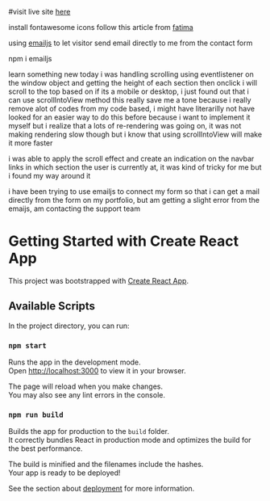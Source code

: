 #visit live site [here](https://hasterisk.netlify.app/)

install fontawesome icons follow this article from [fatima](https://fatima-ola.hashnode.dev/how-to-use-font-awesome-6-with-react)

using [emailjs](emailjs.com) to let visitor send email directly to me from the contact form

npm i emailjs

learn something new today i was handling scrolling using eventlistener on the window object and getting the height of each section then onclick i will scroll to the top based on if its a mobile or desktop, i just found out that i can use scrollIntoView method this really save me a tone because i really remove alot of codes from my code based, i might have literarilly not have looked for an easier way to do this before because i want to implement it myself but i realize that a lots of re-rendering was going on, it was not making rendering slow though but i know that using scrollIntoView will make it more faster

i was able to apply the scroll effect and create an indication on the navbar links in which section the user is currently at, it was kind of tricky for me but i found my way around it 

i have been trying to use emailjs to connect my form so that i can get a mail directly from the form on my portfolio, but am getting a slight error from the emaijs, am contacting the support team

# Getting Started with Create React App

This project was bootstrapped with [Create React App](https://github.com/facebook/create-react-app).

## Available Scripts

In the project directory, you can run:

### `npm start`

Runs the app in the development mode.\
Open [http://localhost:3000](http://localhost:3000) to view it in your browser.

The page will reload when you make changes.\
You may also see any lint errors in the console.

### `npm run build`

Builds the app for production to the `build` folder.\
It correctly bundles React in production mode and optimizes the build for the best performance.

The build is minified and the filenames include the hashes.\
Your app is ready to be deployed!

See the section about [deployment](https://facebook.github.io/create-react-app/docs/deployment) for more information.
